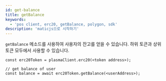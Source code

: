 ```yaml
---
id: get-balance
title: getBalance
keywords:
  - 'pos client, erc20, getBalance, polygon, sdk'
description: 'maticjs으로 시작하기'
---
```


`getBalance` 메소드를 사용하여 사용자의 잔고를 얻을 수 있습니다. 하위 토큰과 상위 토큰 모두에서 사용할 수 있습니다.

```
const erc20Token = plasmaClient.erc20(<token address>);

// get balance of user
const balance = await erc20Token.getBalance(<userAddress>);
```
